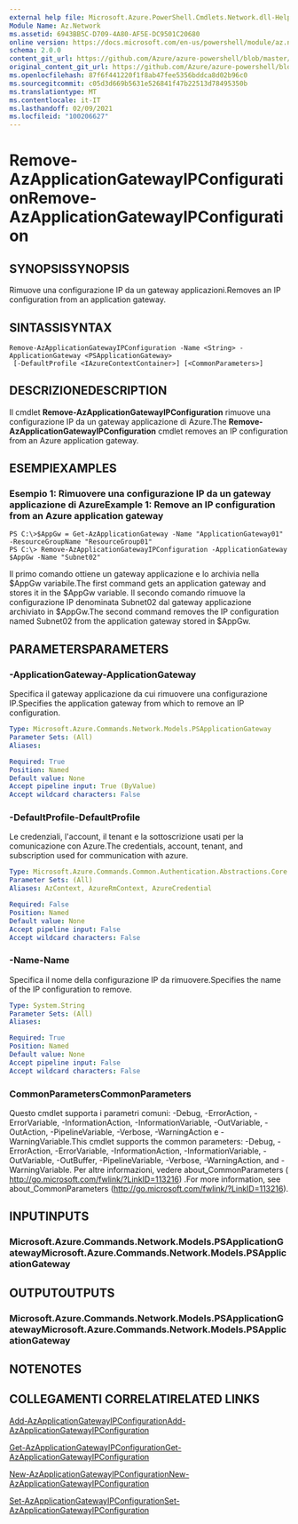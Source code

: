 ```yaml
---
external help file: Microsoft.Azure.PowerShell.Cmdlets.Network.dll-Help.xml
Module Name: Az.Network
ms.assetid: 6943BB5C-D709-4A80-AF5E-DC9501C20680
online version: https://docs.microsoft.com/en-us/powershell/module/az.network/remove-azapplicationgatewayipconfiguration
schema: 2.0.0
content_git_url: https://github.com/Azure/azure-powershell/blob/master/src/Network/Network/help/Remove-AzApplicationGatewayIPConfiguration.md
original_content_git_url: https://github.com/Azure/azure-powershell/blob/master/src/Network/Network/help/Remove-AzApplicationGatewayIPConfiguration.md
ms.openlocfilehash: 87f6f441220f1f8ab47fee5356bddca8d02b96c0
ms.sourcegitcommit: c05d3d669b5631e526841f47b22513d78495350b
ms.translationtype: MT
ms.contentlocale: it-IT
ms.lasthandoff: 02/09/2021
ms.locfileid: "100206627"
---
```

# <span data-ttu-id="d3287-101">Remove-AzApplicationGatewayIPConfiguration</span><span class="sxs-lookup"><span data-stu-id="d3287-101">Remove-AzApplicationGatewayIPConfiguration</span></span>

## <span data-ttu-id="d3287-102">SYNOPSIS</span><span class="sxs-lookup"><span data-stu-id="d3287-102">SYNOPSIS</span></span>
<span data-ttu-id="d3287-103">Rimuove una configurazione IP da un gateway applicazioni.</span><span class="sxs-lookup"><span data-stu-id="d3287-103">Removes an IP configuration from an application gateway.</span></span>

## <span data-ttu-id="d3287-104">SINTASSI</span><span class="sxs-lookup"><span data-stu-id="d3287-104">SYNTAX</span></span>

```
Remove-AzApplicationGatewayIPConfiguration -Name <String> -ApplicationGateway <PSApplicationGateway>
 [-DefaultProfile <IAzureContextContainer>] [<CommonParameters>]
```

## <span data-ttu-id="d3287-105">DESCRIZIONE</span><span class="sxs-lookup"><span data-stu-id="d3287-105">DESCRIPTION</span></span>
<span data-ttu-id="d3287-106">Il cmdlet **Remove-AzApplicationGatewayIPConfiguration** rimuove una configurazione IP da un gateway applicazione di Azure.</span><span class="sxs-lookup"><span data-stu-id="d3287-106">The **Remove-AzApplicationGatewayIPConfiguration** cmdlet removes an IP configuration from an Azure application gateway.</span></span>

## <span data-ttu-id="d3287-107">ESEMPI</span><span class="sxs-lookup"><span data-stu-id="d3287-107">EXAMPLES</span></span>

### <span data-ttu-id="d3287-108">Esempio 1: Rimuovere una configurazione IP da un gateway applicazione di Azure</span><span class="sxs-lookup"><span data-stu-id="d3287-108">Example 1: Remove an IP configuration from an Azure application gateway</span></span>
```
PS C:\>$AppGw = Get-AzApplicationGateway -Name "ApplicationGateway01" -ResourceGroupName "ResourceGroup01"
PS C:\> Remove-AzApplicationGatewayIPConfiguration -ApplicationGateway $AppGw -Name "Subnet02"
```

<span data-ttu-id="d3287-109">Il primo comando ottiene un gateway applicazione e lo archivia nella $AppGw variabile.</span><span class="sxs-lookup"><span data-stu-id="d3287-109">The first command gets an application gateway and stores it in the $AppGw variable.</span></span>
<span data-ttu-id="d3287-110">Il secondo comando rimuove la configurazione IP denominata Subnet02 dal gateway applicazione archiviato in $AppGw.</span><span class="sxs-lookup"><span data-stu-id="d3287-110">The second command removes the IP configuration named Subnet02 from the application gateway stored in $AppGw.</span></span>

## <span data-ttu-id="d3287-111">PARAMETERS</span><span class="sxs-lookup"><span data-stu-id="d3287-111">PARAMETERS</span></span>

### <span data-ttu-id="d3287-112">-ApplicationGateway</span><span class="sxs-lookup"><span data-stu-id="d3287-112">-ApplicationGateway</span></span>
<span data-ttu-id="d3287-113">Specifica il gateway applicazione da cui rimuovere una configurazione IP.</span><span class="sxs-lookup"><span data-stu-id="d3287-113">Specifies the application gateway from which to remove an IP configuration.</span></span>

```yaml
Type: Microsoft.Azure.Commands.Network.Models.PSApplicationGateway
Parameter Sets: (All)
Aliases:

Required: True
Position: Named
Default value: None
Accept pipeline input: True (ByValue)
Accept wildcard characters: False
```

### <span data-ttu-id="d3287-114">-DefaultProfile</span><span class="sxs-lookup"><span data-stu-id="d3287-114">-DefaultProfile</span></span>
<span data-ttu-id="d3287-115">Le credenziali, l'account, il tenant e la sottoscrizione usati per la comunicazione con Azure.</span><span class="sxs-lookup"><span data-stu-id="d3287-115">The credentials, account, tenant, and subscription used for communication with azure.</span></span>

```yaml
Type: Microsoft.Azure.Commands.Common.Authentication.Abstractions.Core.IAzureContextContainer
Parameter Sets: (All)
Aliases: AzContext, AzureRmContext, AzureCredential

Required: False
Position: Named
Default value: None
Accept pipeline input: False
Accept wildcard characters: False
```

### <span data-ttu-id="d3287-116">-Name</span><span class="sxs-lookup"><span data-stu-id="d3287-116">-Name</span></span>
<span data-ttu-id="d3287-117">Specifica il nome della configurazione IP da rimuovere.</span><span class="sxs-lookup"><span data-stu-id="d3287-117">Specifies the name of the IP configuration to remove.</span></span>

```yaml
Type: System.String
Parameter Sets: (All)
Aliases:

Required: True
Position: Named
Default value: None
Accept pipeline input: False
Accept wildcard characters: False
```

### <span data-ttu-id="d3287-118">CommonParameters</span><span class="sxs-lookup"><span data-stu-id="d3287-118">CommonParameters</span></span>
<span data-ttu-id="d3287-119">Questo cmdlet supporta i parametri comuni: -Debug, -ErrorAction, -ErrorVariable, -InformationAction, -InformationVariable, -OutVariable, -OutAction, -PipelineVariable, -Verbose, -WarningAction e -WarningVariable.</span><span class="sxs-lookup"><span data-stu-id="d3287-119">This cmdlet supports the common parameters: -Debug, -ErrorAction, -ErrorVariable, -InformationAction, -InformationVariable, -OutVariable, -OutBuffer, -PipelineVariable, -Verbose, -WarningAction, and -WarningVariable.</span></span> <span data-ttu-id="d3287-120">Per altre informazioni, vedere about_CommonParameters ( http://go.microsoft.com/fwlink/?LinkID=113216) .</span><span class="sxs-lookup"><span data-stu-id="d3287-120">For more information, see about_CommonParameters (http://go.microsoft.com/fwlink/?LinkID=113216).</span></span>

## <span data-ttu-id="d3287-121">INPUT</span><span class="sxs-lookup"><span data-stu-id="d3287-121">INPUTS</span></span>

### <span data-ttu-id="d3287-122">Microsoft.Azure.Commands.Network.Models.PSApplicationGateway</span><span class="sxs-lookup"><span data-stu-id="d3287-122">Microsoft.Azure.Commands.Network.Models.PSApplicationGateway</span></span>

## <span data-ttu-id="d3287-123">OUTPUT</span><span class="sxs-lookup"><span data-stu-id="d3287-123">OUTPUTS</span></span>

### <span data-ttu-id="d3287-124">Microsoft.Azure.Commands.Network.Models.PSApplicationGateway</span><span class="sxs-lookup"><span data-stu-id="d3287-124">Microsoft.Azure.Commands.Network.Models.PSApplicationGateway</span></span>

## <span data-ttu-id="d3287-125">NOTE</span><span class="sxs-lookup"><span data-stu-id="d3287-125">NOTES</span></span>

## <span data-ttu-id="d3287-126">COLLEGAMENTI CORRELATI</span><span class="sxs-lookup"><span data-stu-id="d3287-126">RELATED LINKS</span></span>

[<span data-ttu-id="d3287-127">Add-AzApplicationGatewayIPConfiguration</span><span class="sxs-lookup"><span data-stu-id="d3287-127">Add-AzApplicationGatewayIPConfiguration</span></span>](./Add-AzApplicationGatewayIPConfiguration.md)

[<span data-ttu-id="d3287-128">Get-AzApplicationGatewayIPConfiguration</span><span class="sxs-lookup"><span data-stu-id="d3287-128">Get-AzApplicationGatewayIPConfiguration</span></span>](./Get-AzApplicationGatewayIPConfiguration.md)

[<span data-ttu-id="d3287-129">New-AzApplicationGatewayIPConfiguration</span><span class="sxs-lookup"><span data-stu-id="d3287-129">New-AzApplicationGatewayIPConfiguration</span></span>](./New-AzApplicationGatewayIPConfiguration.md)

[<span data-ttu-id="d3287-130">Set-AzApplicationGatewayIPConfiguration</span><span class="sxs-lookup"><span data-stu-id="d3287-130">Set-AzApplicationGatewayIPConfiguration</span></span>](./Set-AzApplicationGatewayIPConfiguration.md)


